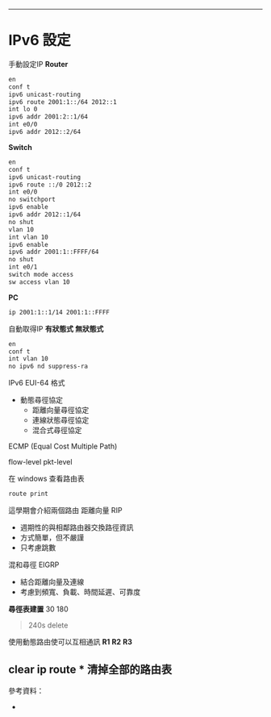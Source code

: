 
---
# IPv6 設定
手動設定IP
**Router**
```sh
en
conf t
ipv6 unicast-routing
ipv6 route 2001:1::/64 2012::1
int lo 0
ipv6 addr 2001:2::1/64
int e0/0
ipv6 addr 2012::2/64

```

**Switch**
```sh
en
conf t
ipv6 unicast-routing
ipv6 route ::/0 2012::2
int e0/0
no switchport
ipv6 enable
ipv6 addr 2012::1/64
no shut
vlan 10
int vlan 10
ipv6 enable
ipv6 addr 2001:1::FFFF/64
no shut
int e0/1
switch mode access
sw access vlan 10
```

**PC**
```sh
ip 2001:1::1/14 2001:1::FFFF
```

自動取得IP
**有狀態式**
**無狀態式**
```sh
en
conf t
int vlan 10
no ipv6 nd suppress-ra
```
IPv6 EUI-64 格式
* 動態尋徑協定
    - 距離向量尋徑協定
    - 連線狀態尋徑協定
    - 混合式尋徑協定

ECMP (Equal Cost Multiple 
Path)

flow-level
pkt-level

在 windows 查看路由表
```sh
route print
```
這學期會介紹兩個路由
距離向量 RIP
* 週期性的與相鄰路由器交換路徑資訊
* 方式簡單，但不嚴謹
* 只考慮跳數

混和尋徑 EIGRP
* 結合距離向量及連線
* 考慮到頻寬、負載、時間延遲、可靠度

**尋徑表建置**
30
180
>240s delete

使用動態路由使可以互相通訊
**R1**
**R2**
**R3**

clear ip route * 清掉全部的路由表
---
參考資料：
- []()
